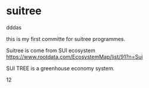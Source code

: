 # suitree
dddas 

this is my first committe for suitree programmes.

Suitree is come from SUI ecosystem
https://www.rootdata.com/EcosystemMap/list/91?n=Sui


SUI TREE is a greenhouse economy system.
 
12
